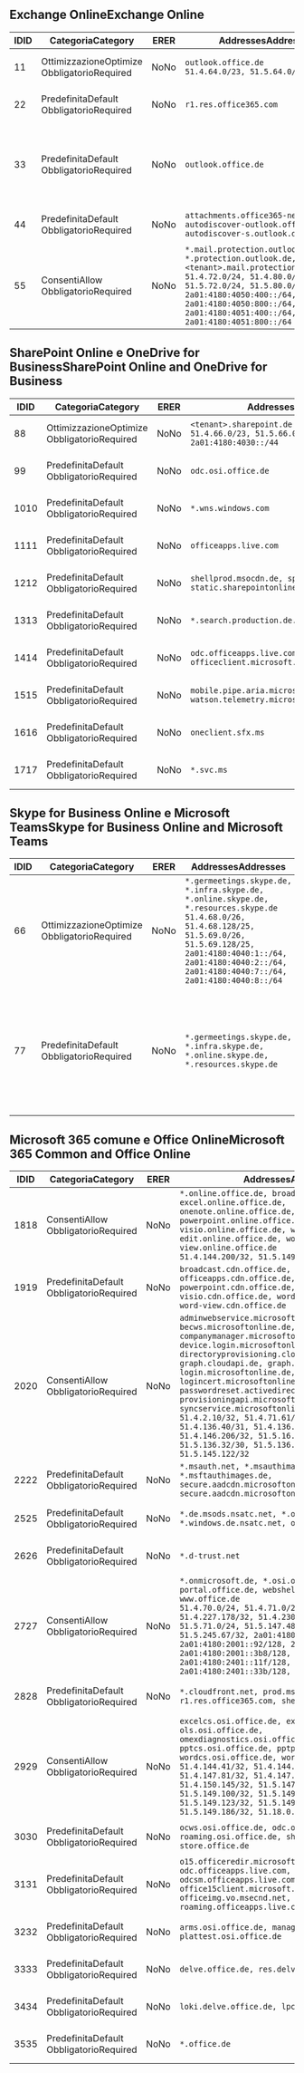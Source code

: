 <!--THIS FILE IS AUTOMATICALLY GENERATED. MANUAL CHANGES WILL BE OVERWRITTEN.-->
<!--Please contact the Office 365 Endpoints team with any questions.-->
<!--Germany endpoints version 2020022800-->
<!--File generated 2020-02-28 11:00:14.7243-->

## <a name="exchange-online"></a><span data-ttu-id="28bf4-101">Exchange Online</span><span class="sxs-lookup"><span data-stu-id="28bf4-101">Exchange Online</span></span>

<span data-ttu-id="28bf4-102">ID</span><span class="sxs-lookup"><span data-stu-id="28bf4-102">ID</span></span> | <span data-ttu-id="28bf4-103">Categoria</span><span class="sxs-lookup"><span data-stu-id="28bf4-103">Category</span></span> | <span data-ttu-id="28bf4-104">ER</span><span class="sxs-lookup"><span data-stu-id="28bf4-104">ER</span></span> | <span data-ttu-id="28bf4-105">Addresses</span><span class="sxs-lookup"><span data-stu-id="28bf4-105">Addresses</span></span> | <span data-ttu-id="28bf4-106">Porte</span><span class="sxs-lookup"><span data-stu-id="28bf4-106">Ports</span></span>
-- | -------------------- | -- | ------------------------------------------------------------------------------------------------------------------------------------------------------------------------------------------------------------------------------------------------------------ | -------------------------------
<span data-ttu-id="28bf4-107">1</span><span class="sxs-lookup"><span data-stu-id="28bf4-107">1</span></span> | <span data-ttu-id="28bf4-108">Ottimizzazione</span><span class="sxs-lookup"><span data-stu-id="28bf4-108">Optimize</span></span><BR><span data-ttu-id="28bf4-109">Obbligatorio</span><span class="sxs-lookup"><span data-stu-id="28bf4-109">Required</span></span> | <span data-ttu-id="28bf4-110">No</span><span class="sxs-lookup"><span data-stu-id="28bf4-110">No</span></span> | `outlook.office.de`<BR>`51.4.64.0/23, 51.5.64.0/23` | <span data-ttu-id="28bf4-111">**TCP:** 443, 80</span><span class="sxs-lookup"><span data-stu-id="28bf4-111">**TCP:** 443, 80</span></span>
<span data-ttu-id="28bf4-112">2</span><span class="sxs-lookup"><span data-stu-id="28bf4-112">2</span></span> | <span data-ttu-id="28bf4-113">Predefinita</span><span class="sxs-lookup"><span data-stu-id="28bf4-113">Default</span></span><BR><span data-ttu-id="28bf4-114">Obbligatorio</span><span class="sxs-lookup"><span data-stu-id="28bf4-114">Required</span></span> | <span data-ttu-id="28bf4-115">No</span><span class="sxs-lookup"><span data-stu-id="28bf4-115">No</span></span> | `r1.res.office365.com` | <span data-ttu-id="28bf4-116">**TCP:** 443, 80</span><span class="sxs-lookup"><span data-stu-id="28bf4-116">**TCP:** 443, 80</span></span>
<span data-ttu-id="28bf4-117">3</span><span class="sxs-lookup"><span data-stu-id="28bf4-117">3</span></span> | <span data-ttu-id="28bf4-118">Predefinita</span><span class="sxs-lookup"><span data-stu-id="28bf4-118">Default</span></span><BR><span data-ttu-id="28bf4-119">Obbligatorio</span><span class="sxs-lookup"><span data-stu-id="28bf4-119">Required</span></span> | <span data-ttu-id="28bf4-120">No</span><span class="sxs-lookup"><span data-stu-id="28bf4-120">No</span></span> | `outlook.office.de` | <span data-ttu-id="28bf4-121">**TCP:** 143, 25, 587, 993, 995</span><span class="sxs-lookup"><span data-stu-id="28bf4-121">**TCP:** 143, 25, 587, 993, 995</span></span>
<span data-ttu-id="28bf4-122">4</span><span class="sxs-lookup"><span data-stu-id="28bf4-122">4</span></span> | <span data-ttu-id="28bf4-123">Predefinita</span><span class="sxs-lookup"><span data-stu-id="28bf4-123">Default</span></span><BR><span data-ttu-id="28bf4-124">Obbligatorio</span><span class="sxs-lookup"><span data-stu-id="28bf4-124">Required</span></span> | <span data-ttu-id="28bf4-125">No</span><span class="sxs-lookup"><span data-stu-id="28bf4-125">No</span></span> | `attachments.office365-net.de, autodiscover-outlook.office.de, autodiscover-s.outlook.de` | <span data-ttu-id="28bf4-126">**TCP:** 443, 80</span><span class="sxs-lookup"><span data-stu-id="28bf4-126">**TCP:** 443, 80</span></span>
<span data-ttu-id="28bf4-127">5</span><span class="sxs-lookup"><span data-stu-id="28bf4-127">5</span></span> | <span data-ttu-id="28bf4-128">Consenti</span><span class="sxs-lookup"><span data-stu-id="28bf4-128">Allow</span></span><BR><span data-ttu-id="28bf4-129">Obbligatorio</span><span class="sxs-lookup"><span data-stu-id="28bf4-129">Required</span></span> | <span data-ttu-id="28bf4-130">No</span><span class="sxs-lookup"><span data-stu-id="28bf4-130">No</span></span> | `*.mail.protection.outlook.de, *.protection.outlook.de, <tenant>.mail.protection.outlook.de`<BR>`51.4.72.0/24, 51.4.80.0/27, 51.5.72.0/24, 51.5.80.0/27, 2a01:4180:4050:400::/64, 2a01:4180:4050:800::/64, 2a01:4180:4051:400::/64, 2a01:4180:4051:800::/64` | <span data-ttu-id="28bf4-131">**TCP:** 25, 443</span><span class="sxs-lookup"><span data-stu-id="28bf4-131">**TCP:** 25, 443</span></span>

## <a name="sharepoint-online-and-onedrive-for-business"></a><span data-ttu-id="28bf4-132">SharePoint Online e OneDrive for Business</span><span class="sxs-lookup"><span data-stu-id="28bf4-132">SharePoint Online and OneDrive for Business</span></span>

<span data-ttu-id="28bf4-133">ID</span><span class="sxs-lookup"><span data-stu-id="28bf4-133">ID</span></span> | <span data-ttu-id="28bf4-134">Categoria</span><span class="sxs-lookup"><span data-stu-id="28bf4-134">Category</span></span> | <span data-ttu-id="28bf4-135">ER</span><span class="sxs-lookup"><span data-stu-id="28bf4-135">ER</span></span> | <span data-ttu-id="28bf4-136">Addresses</span><span class="sxs-lookup"><span data-stu-id="28bf4-136">Addresses</span></span> | <span data-ttu-id="28bf4-137">Porte</span><span class="sxs-lookup"><span data-stu-id="28bf4-137">Ports</span></span>
-- | -------------------- | -- | ------------------------------------------------------------------------------ | ----------------
<span data-ttu-id="28bf4-138">8</span><span class="sxs-lookup"><span data-stu-id="28bf4-138">8</span></span> | <span data-ttu-id="28bf4-139">Ottimizzazione</span><span class="sxs-lookup"><span data-stu-id="28bf4-139">Optimize</span></span><BR><span data-ttu-id="28bf4-140">Obbligatorio</span><span class="sxs-lookup"><span data-stu-id="28bf4-140">Required</span></span> | <span data-ttu-id="28bf4-141">No</span><span class="sxs-lookup"><span data-stu-id="28bf4-141">No</span></span> | `<tenant>.sharepoint.de`<BR>`51.4.66.0/23, 51.5.66.0/23, 2a01:4180:4030::/44` | <span data-ttu-id="28bf4-142">**TCP:** 443, 80</span><span class="sxs-lookup"><span data-stu-id="28bf4-142">**TCP:** 443, 80</span></span>
<span data-ttu-id="28bf4-143">9</span><span class="sxs-lookup"><span data-stu-id="28bf4-143">9</span></span> | <span data-ttu-id="28bf4-144">Predefinita</span><span class="sxs-lookup"><span data-stu-id="28bf4-144">Default</span></span><BR><span data-ttu-id="28bf4-145">Obbligatorio</span><span class="sxs-lookup"><span data-stu-id="28bf4-145">Required</span></span> | <span data-ttu-id="28bf4-146">No</span><span class="sxs-lookup"><span data-stu-id="28bf4-146">No</span></span> | `odc.osi.office.de` | <span data-ttu-id="28bf4-147">**TCP:** 443, 80</span><span class="sxs-lookup"><span data-stu-id="28bf4-147">**TCP:** 443, 80</span></span>
<span data-ttu-id="28bf4-148">10</span><span class="sxs-lookup"><span data-stu-id="28bf4-148">10</span></span> | <span data-ttu-id="28bf4-149">Predefinita</span><span class="sxs-lookup"><span data-stu-id="28bf4-149">Default</span></span><BR><span data-ttu-id="28bf4-150">Obbligatorio</span><span class="sxs-lookup"><span data-stu-id="28bf4-150">Required</span></span> | <span data-ttu-id="28bf4-151">No</span><span class="sxs-lookup"><span data-stu-id="28bf4-151">No</span></span> | `*.wns.windows.com` | <span data-ttu-id="28bf4-152">**TCP:** 443, 80</span><span class="sxs-lookup"><span data-stu-id="28bf4-152">**TCP:** 443, 80</span></span>
<span data-ttu-id="28bf4-153">11</span><span class="sxs-lookup"><span data-stu-id="28bf4-153">11</span></span> | <span data-ttu-id="28bf4-154">Predefinita</span><span class="sxs-lookup"><span data-stu-id="28bf4-154">Default</span></span><BR><span data-ttu-id="28bf4-155">Obbligatorio</span><span class="sxs-lookup"><span data-stu-id="28bf4-155">Required</span></span> | <span data-ttu-id="28bf4-156">No</span><span class="sxs-lookup"><span data-stu-id="28bf4-156">No</span></span> | `officeapps.live.com` | <span data-ttu-id="28bf4-157">**TCP:** 443, 80</span><span class="sxs-lookup"><span data-stu-id="28bf4-157">**TCP:** 443, 80</span></span>
<span data-ttu-id="28bf4-158">12</span><span class="sxs-lookup"><span data-stu-id="28bf4-158">12</span></span> | <span data-ttu-id="28bf4-159">Predefinita</span><span class="sxs-lookup"><span data-stu-id="28bf4-159">Default</span></span><BR><span data-ttu-id="28bf4-160">Obbligatorio</span><span class="sxs-lookup"><span data-stu-id="28bf4-160">Required</span></span> | <span data-ttu-id="28bf4-161">No</span><span class="sxs-lookup"><span data-stu-id="28bf4-161">No</span></span> | `shellprod.msocdn.de, spoprod-a.akamaihd.net, static.sharepointonline.com` | <span data-ttu-id="28bf4-162">**TCP:** 443, 80</span><span class="sxs-lookup"><span data-stu-id="28bf4-162">**TCP:** 443, 80</span></span>
<span data-ttu-id="28bf4-163">13</span><span class="sxs-lookup"><span data-stu-id="28bf4-163">13</span></span> | <span data-ttu-id="28bf4-164">Predefinita</span><span class="sxs-lookup"><span data-stu-id="28bf4-164">Default</span></span><BR><span data-ttu-id="28bf4-165">Obbligatorio</span><span class="sxs-lookup"><span data-stu-id="28bf4-165">Required</span></span> | <span data-ttu-id="28bf4-166">No</span><span class="sxs-lookup"><span data-stu-id="28bf4-166">No</span></span> | `*.search.production.de.azuretrafficmanager.de` | <span data-ttu-id="28bf4-167">**TCP:** 443</span><span class="sxs-lookup"><span data-stu-id="28bf4-167">**TCP:** 443</span></span>
<span data-ttu-id="28bf4-168">14</span><span class="sxs-lookup"><span data-stu-id="28bf4-168">14</span></span> | <span data-ttu-id="28bf4-169">Predefinita</span><span class="sxs-lookup"><span data-stu-id="28bf4-169">Default</span></span><BR><span data-ttu-id="28bf4-170">Obbligatorio</span><span class="sxs-lookup"><span data-stu-id="28bf4-170">Required</span></span> | <span data-ttu-id="28bf4-171">No</span><span class="sxs-lookup"><span data-stu-id="28bf4-171">No</span></span> | `odc.officeapps.live.com, officeclient.microsoft.com` | <span data-ttu-id="28bf4-172">**TCP:** 443, 80</span><span class="sxs-lookup"><span data-stu-id="28bf4-172">**TCP:** 443, 80</span></span>
<span data-ttu-id="28bf4-173">15</span><span class="sxs-lookup"><span data-stu-id="28bf4-173">15</span></span> | <span data-ttu-id="28bf4-174">Predefinita</span><span class="sxs-lookup"><span data-stu-id="28bf4-174">Default</span></span><BR><span data-ttu-id="28bf4-175">Obbligatorio</span><span class="sxs-lookup"><span data-stu-id="28bf4-175">Required</span></span> | <span data-ttu-id="28bf4-176">No</span><span class="sxs-lookup"><span data-stu-id="28bf4-176">No</span></span> | `mobile.pipe.aria.microsoft.com, ssw.live.com, watson.telemetry.microsoft.com` | <span data-ttu-id="28bf4-177">**TCP:** 443, 80</span><span class="sxs-lookup"><span data-stu-id="28bf4-177">**TCP:** 443, 80</span></span>
<span data-ttu-id="28bf4-178">16</span><span class="sxs-lookup"><span data-stu-id="28bf4-178">16</span></span> | <span data-ttu-id="28bf4-179">Predefinita</span><span class="sxs-lookup"><span data-stu-id="28bf4-179">Default</span></span><BR><span data-ttu-id="28bf4-180">Obbligatorio</span><span class="sxs-lookup"><span data-stu-id="28bf4-180">Required</span></span> | <span data-ttu-id="28bf4-181">No</span><span class="sxs-lookup"><span data-stu-id="28bf4-181">No</span></span> | `oneclient.sfx.ms` | <span data-ttu-id="28bf4-182">**TCP:** 443, 80</span><span class="sxs-lookup"><span data-stu-id="28bf4-182">**TCP:** 443, 80</span></span>
<span data-ttu-id="28bf4-183">17</span><span class="sxs-lookup"><span data-stu-id="28bf4-183">17</span></span> | <span data-ttu-id="28bf4-184">Predefinita</span><span class="sxs-lookup"><span data-stu-id="28bf4-184">Default</span></span><BR><span data-ttu-id="28bf4-185">Obbligatorio</span><span class="sxs-lookup"><span data-stu-id="28bf4-185">Required</span></span> | <span data-ttu-id="28bf4-186">No</span><span class="sxs-lookup"><span data-stu-id="28bf4-186">No</span></span> | `*.svc.ms` | <span data-ttu-id="28bf4-187">**TCP:** 443, 80</span><span class="sxs-lookup"><span data-stu-id="28bf4-187">**TCP:** 443, 80</span></span>

## <a name="skype-for-business-online-and-microsoft-teams"></a><span data-ttu-id="28bf4-188">Skype for Business Online e Microsoft Teams</span><span class="sxs-lookup"><span data-stu-id="28bf4-188">Skype for Business Online and Microsoft Teams</span></span>

<span data-ttu-id="28bf4-189">ID</span><span class="sxs-lookup"><span data-stu-id="28bf4-189">ID</span></span> | <span data-ttu-id="28bf4-190">Categoria</span><span class="sxs-lookup"><span data-stu-id="28bf4-190">Category</span></span> | <span data-ttu-id="28bf4-191">ER</span><span class="sxs-lookup"><span data-stu-id="28bf4-191">ER</span></span> | <span data-ttu-id="28bf4-192">Addresses</span><span class="sxs-lookup"><span data-stu-id="28bf4-192">Addresses</span></span> | <span data-ttu-id="28bf4-193">Porte</span><span class="sxs-lookup"><span data-stu-id="28bf4-193">Ports</span></span>
-- | -------------------- | -- | ----------------------------------------------------------------------------------------------------------------------------------------------------------------------------------------------------------------------------------------------- | --------------------------------------------------
<span data-ttu-id="28bf4-194">6</span><span class="sxs-lookup"><span data-stu-id="28bf4-194">6</span></span> | <span data-ttu-id="28bf4-195">Ottimizzazione</span><span class="sxs-lookup"><span data-stu-id="28bf4-195">Optimize</span></span><BR><span data-ttu-id="28bf4-196">Obbligatorio</span><span class="sxs-lookup"><span data-stu-id="28bf4-196">Required</span></span> | <span data-ttu-id="28bf4-197">No</span><span class="sxs-lookup"><span data-stu-id="28bf4-197">No</span></span> | `*.germeetings.skype.de, *.infra.skype.de, *.online.skype.de, *.resources.skype.de`<BR>`51.4.68.0/26, 51.4.68.128/25, 51.5.69.0/26, 51.5.69.128/25, 2a01:4180:4040:1::/64, 2a01:4180:4040:2::/64, 2a01:4180:4040:7::/64, 2a01:4180:4040:8::/64` | <span data-ttu-id="28bf4-198">**TCP:** 443, 80</span><span class="sxs-lookup"><span data-stu-id="28bf4-198">**TCP:** 443, 80</span></span><BR><span data-ttu-id="28bf4-199">**UDP:** 3478</span><span class="sxs-lookup"><span data-stu-id="28bf4-199">**UDP:** 3478</span></span>
<span data-ttu-id="28bf4-200">7</span><span class="sxs-lookup"><span data-stu-id="28bf4-200">7</span></span> | <span data-ttu-id="28bf4-201">Predefinita</span><span class="sxs-lookup"><span data-stu-id="28bf4-201">Default</span></span><BR><span data-ttu-id="28bf4-202">Obbligatorio</span><span class="sxs-lookup"><span data-stu-id="28bf4-202">Required</span></span> | <span data-ttu-id="28bf4-203">No</span><span class="sxs-lookup"><span data-stu-id="28bf4-203">No</span></span> | `*.germeetings.skype.de, *.infra.skype.de, *.online.skype.de, *.resources.skype.de` | <span data-ttu-id="28bf4-204">**TCP:** 5061, 50000-59999</span><span class="sxs-lookup"><span data-stu-id="28bf4-204">**TCP:** 5061, 50000-59999</span></span><BR><span data-ttu-id="28bf4-205">**UDP:** 50000-59999</span><span class="sxs-lookup"><span data-stu-id="28bf4-205">**UDP:** 50000-59999</span></span>

## <a name="microsoft-365-common-and-office-online"></a><span data-ttu-id="28bf4-206">Microsoft 365 comune e Office Online</span><span class="sxs-lookup"><span data-stu-id="28bf4-206">Microsoft 365 Common and Office Online</span></span>

<span data-ttu-id="28bf4-207">ID</span><span class="sxs-lookup"><span data-stu-id="28bf4-207">ID</span></span> | <span data-ttu-id="28bf4-208">Categoria</span><span class="sxs-lookup"><span data-stu-id="28bf4-208">Category</span></span> | <span data-ttu-id="28bf4-209">ER</span><span class="sxs-lookup"><span data-stu-id="28bf4-209">ER</span></span> | <span data-ttu-id="28bf4-210">Addresses</span><span class="sxs-lookup"><span data-stu-id="28bf4-210">Addresses</span></span> | <span data-ttu-id="28bf4-211">Porte</span><span class="sxs-lookup"><span data-stu-id="28bf4-211">Ports</span></span>
-- | ------------------- | -- | -------------------------------------------------------------------------------------------------------------------------------------------------------------------------------------------------------------------------------------------------------------------------------------------------------------------------------------------------------------------------------------------------------------------------------------------------------------------------------------------------------------------------------------------------------------------------------------------------------------------------- | ----------------
<span data-ttu-id="28bf4-212">18</span><span class="sxs-lookup"><span data-stu-id="28bf4-212">18</span></span> | <span data-ttu-id="28bf4-213">Consenti</span><span class="sxs-lookup"><span data-stu-id="28bf4-213">Allow</span></span><BR><span data-ttu-id="28bf4-214">Obbligatorio</span><span class="sxs-lookup"><span data-stu-id="28bf4-214">Required</span></span> | <span data-ttu-id="28bf4-215">No</span><span class="sxs-lookup"><span data-stu-id="28bf4-215">No</span></span> | `*.online.office.de, broadcast.online.office.de, excel.online.office.de, onenote.online.office.de, powerpoint.online.office.de, visio.online.office.de, word-edit.online.office.de, word-view.online.office.de`<BR>`51.4.144.200/32, 51.5.149.3/32, 51.18.16.0/23` | <span data-ttu-id="28bf4-216">**TCP:** 443</span><span class="sxs-lookup"><span data-stu-id="28bf4-216">**TCP:** 443</span></span>
<span data-ttu-id="28bf4-217">19</span><span class="sxs-lookup"><span data-stu-id="28bf4-217">19</span></span> | <span data-ttu-id="28bf4-218">Predefinita</span><span class="sxs-lookup"><span data-stu-id="28bf4-218">Default</span></span><BR><span data-ttu-id="28bf4-219">Obbligatorio</span><span class="sxs-lookup"><span data-stu-id="28bf4-219">Required</span></span> | <span data-ttu-id="28bf4-220">No</span><span class="sxs-lookup"><span data-stu-id="28bf4-220">No</span></span> | `broadcast.cdn.office.de, excel.cdn.office.de, officeapps.cdn.office.de, onenote.cdn.office.de, powerpoint.cdn.office.de, view.cdn.office.de, visio.cdn.office.de, word-edit.cdn.office.de, word-view.cdn.office.de` | <span data-ttu-id="28bf4-221">**TCP:** 443</span><span class="sxs-lookup"><span data-stu-id="28bf4-221">**TCP:** 443</span></span>
<span data-ttu-id="28bf4-222">20</span><span class="sxs-lookup"><span data-stu-id="28bf4-222">20</span></span> | <span data-ttu-id="28bf4-223">Consenti</span><span class="sxs-lookup"><span data-stu-id="28bf4-223">Allow</span></span><BR><span data-ttu-id="28bf4-224">Obbligatorio</span><span class="sxs-lookup"><span data-stu-id="28bf4-224">Required</span></span> | <span data-ttu-id="28bf4-225">No</span><span class="sxs-lookup"><span data-stu-id="28bf4-225">No</span></span> | `adminwebservice.microsoftonline.de, becws.microsoftonline.de, companymanager.microsoftonline.de, device.login.microsoftonline.de, directoryprovisioning.cloudapi.de, graph.cloudapi.de, graph.microsoft.de, login.microsoftonline.de, logincert.microsoftonline.de, pas.cloudapi.de, passwordreset.activedirectory.microsoftazure.de, provisioningapi.microsoftonline.de, syncservice.microsoftonline.de`<BR>`51.4.2.10/32, 51.4.71.61/32, 51.4.136.38/31, 51.4.136.40/31, 51.4.136.42/32, 51.4.146.38/32, 51.4.146.206/32, 51.5.16.7/32, 51.5.71.22/32, 51.5.136.32/30, 51.5.136.36/32, 51.5.145.29/32, 51.5.145.122/32` | <span data-ttu-id="28bf4-226">**TCP:** 443, 80</span><span class="sxs-lookup"><span data-stu-id="28bf4-226">**TCP:** 443, 80</span></span>
<span data-ttu-id="28bf4-227">22</span><span class="sxs-lookup"><span data-stu-id="28bf4-227">22</span></span> | <span data-ttu-id="28bf4-228">Predefinita</span><span class="sxs-lookup"><span data-stu-id="28bf4-228">Default</span></span><BR><span data-ttu-id="28bf4-229">Obbligatorio</span><span class="sxs-lookup"><span data-stu-id="28bf4-229">Required</span></span> | <span data-ttu-id="28bf4-230">No</span><span class="sxs-lookup"><span data-stu-id="28bf4-230">No</span></span> | `*.msauth.net, *.msauthimages.de, *.msftauth.net, *.msftauthimages.de, secure.aadcdn.microsoftonline-p.com, secure.aadcdn.microsoftonline-p.de` | <span data-ttu-id="28bf4-231">**TCP:** 443, 80</span><span class="sxs-lookup"><span data-stu-id="28bf4-231">**TCP:** 443, 80</span></span>
<span data-ttu-id="28bf4-232">25</span><span class="sxs-lookup"><span data-stu-id="28bf4-232">25</span></span> | <span data-ttu-id="28bf4-233">Predefinita</span><span class="sxs-lookup"><span data-stu-id="28bf4-233">Default</span></span><BR><span data-ttu-id="28bf4-234">Obbligatorio</span><span class="sxs-lookup"><span data-stu-id="28bf4-234">Required</span></span> | <span data-ttu-id="28bf4-235">No</span><span class="sxs-lookup"><span data-stu-id="28bf4-235">No</span></span> | `*.de.msods.nsatc.net, *.office.de.akadns.net, *.windows.de.nsatc.net, officehome.msocdn.de` | <span data-ttu-id="28bf4-236">**TCP:** 443, 80</span><span class="sxs-lookup"><span data-stu-id="28bf4-236">**TCP:** 443, 80</span></span>
<span data-ttu-id="28bf4-237">26</span><span class="sxs-lookup"><span data-stu-id="28bf4-237">26</span></span> | <span data-ttu-id="28bf4-238">Predefinita</span><span class="sxs-lookup"><span data-stu-id="28bf4-238">Default</span></span><BR><span data-ttu-id="28bf4-239">Obbligatorio</span><span class="sxs-lookup"><span data-stu-id="28bf4-239">Required</span></span> | <span data-ttu-id="28bf4-240">No</span><span class="sxs-lookup"><span data-stu-id="28bf4-240">No</span></span> | `*.d-trust.net` | <span data-ttu-id="28bf4-241">**TCP:** 443, 80</span><span class="sxs-lookup"><span data-stu-id="28bf4-241">**TCP:** 443, 80</span></span>
<span data-ttu-id="28bf4-242">27</span><span class="sxs-lookup"><span data-stu-id="28bf4-242">27</span></span> | <span data-ttu-id="28bf4-243">Consenti</span><span class="sxs-lookup"><span data-stu-id="28bf4-243">Allow</span></span><BR><span data-ttu-id="28bf4-244">Obbligatorio</span><span class="sxs-lookup"><span data-stu-id="28bf4-244">Required</span></span> | <span data-ttu-id="28bf4-245">No</span><span class="sxs-lookup"><span data-stu-id="28bf4-245">No</span></span> | `*.onmicrosoft.de, *.osi.office.de, office.de, portal.office.de, webshell.suite.office.de, www.office.de`<BR>`51.4.70.0/24, 51.4.71.0/24, 51.4.226.115/32, 51.4.227.178/32, 51.4.230.178/32, 51.5.70.0/24, 51.5.71.0/24, 51.5.147.48/32, 51.5.242.163/32, 51.5.245.67/32, 2a01:4180:2001::2/128, 2a01:4180:2001::92/128, 2a01:4180:2001::234/128, 2a01:4180:2001::3b8/128, 2a01:4180:2401::5/128, 2a01:4180:2401::11f/128, 2a01:4180:2401::33b/128, 2a01:4180:2401::55b/128` | <span data-ttu-id="28bf4-246">**TCP:** 443, 80</span><span class="sxs-lookup"><span data-stu-id="28bf4-246">**TCP:** 443, 80</span></span>
<span data-ttu-id="28bf4-247">28</span><span class="sxs-lookup"><span data-stu-id="28bf4-247">28</span></span> | <span data-ttu-id="28bf4-248">Predefinita</span><span class="sxs-lookup"><span data-stu-id="28bf4-248">Default</span></span><BR><span data-ttu-id="28bf4-249">Obbligatorio</span><span class="sxs-lookup"><span data-stu-id="28bf4-249">Required</span></span> | <span data-ttu-id="28bf4-250">No</span><span class="sxs-lookup"><span data-stu-id="28bf4-250">No</span></span> | `*.cloudfront.net, prod.msocdn.de, r1.res.office365.com, shellprod.msocdn.de` | <span data-ttu-id="28bf4-251">**TCP:** 443, 80</span><span class="sxs-lookup"><span data-stu-id="28bf4-251">**TCP:** 443, 80</span></span>
<span data-ttu-id="28bf4-252">29</span><span class="sxs-lookup"><span data-stu-id="28bf4-252">29</span></span> | <span data-ttu-id="28bf4-253">Consenti</span><span class="sxs-lookup"><span data-stu-id="28bf4-253">Allow</span></span><BR><span data-ttu-id="28bf4-254">Obbligatorio</span><span class="sxs-lookup"><span data-stu-id="28bf4-254">Required</span></span> | <span data-ttu-id="28bf4-255">No</span><span class="sxs-lookup"><span data-stu-id="28bf4-255">No</span></span> | `excelcs.osi.office.de, excelps.osi.office.de, ols.osi.office.de, omexdiagnostics.osi.office.de, pptcs.osi.office.de, pptps.osi.office.de, wordcs.osi.office.de, wordps.osi.office.de`<BR>`51.4.144.41/32, 51.4.144.174/32, 51.4.145.38/32, 51.4.147.81/32, 51.4.147.233/32, 51.4.148.12/32, 51.4.150.145/32, 51.5.147.242/32, 51.5.149.100/32, 51.5.149.119/32, 51.5.149.123/32, 51.5.149.180/32, 51.5.149.186/32, 51.18.0.0/21` | <span data-ttu-id="28bf4-256">**TCP:** 443, 80</span><span class="sxs-lookup"><span data-stu-id="28bf4-256">**TCP:** 443, 80</span></span>
<span data-ttu-id="28bf4-257">30</span><span class="sxs-lookup"><span data-stu-id="28bf4-257">30</span></span> | <span data-ttu-id="28bf4-258">Predefinita</span><span class="sxs-lookup"><span data-stu-id="28bf4-258">Default</span></span><BR><span data-ttu-id="28bf4-259">Obbligatorio</span><span class="sxs-lookup"><span data-stu-id="28bf4-259">Required</span></span> | <span data-ttu-id="28bf4-260">No</span><span class="sxs-lookup"><span data-stu-id="28bf4-260">No</span></span> | `ocws.osi.office.de, odc.osi.office.de, roaming.osi.office.de, sharepoint.de, store.office.de` | <span data-ttu-id="28bf4-261">**TCP:** 443, 80</span><span class="sxs-lookup"><span data-stu-id="28bf4-261">**TCP:** 443, 80</span></span>
<span data-ttu-id="28bf4-262">31</span><span class="sxs-lookup"><span data-stu-id="28bf4-262">31</span></span> | <span data-ttu-id="28bf4-263">Predefinita</span><span class="sxs-lookup"><span data-stu-id="28bf4-263">Default</span></span><BR><span data-ttu-id="28bf4-264">Obbligatorio</span><span class="sxs-lookup"><span data-stu-id="28bf4-264">Required</span></span> | <span data-ttu-id="28bf4-265">No</span><span class="sxs-lookup"><span data-stu-id="28bf4-265">No</span></span> | `o15.officeredir.microsoft.com, odc.officeapps.live.com, odcsm.officeapps.live.com, office.microsoft.com, office15client.microsoft.com, officeimg.vo.msecnd.net, roaming.officeapps.live.com` | <span data-ttu-id="28bf4-266">**TCP:** 443, 80</span><span class="sxs-lookup"><span data-stu-id="28bf4-266">**TCP:** 443, 80</span></span>
<span data-ttu-id="28bf4-267">32</span><span class="sxs-lookup"><span data-stu-id="28bf4-267">32</span></span> | <span data-ttu-id="28bf4-268">Predefinita</span><span class="sxs-lookup"><span data-stu-id="28bf4-268">Default</span></span><BR><span data-ttu-id="28bf4-269">Obbligatorio</span><span class="sxs-lookup"><span data-stu-id="28bf4-269">Required</span></span> | <span data-ttu-id="28bf4-270">No</span><span class="sxs-lookup"><span data-stu-id="28bf4-270">No</span></span> | `arms.osi.office.de, manage.osi.office.de, plattest.osi.office.de` | <span data-ttu-id="28bf4-271">**TCP:** 443, 80</span><span class="sxs-lookup"><span data-stu-id="28bf4-271">**TCP:** 443, 80</span></span>
<span data-ttu-id="28bf4-272">33</span><span class="sxs-lookup"><span data-stu-id="28bf4-272">33</span></span> | <span data-ttu-id="28bf4-273">Predefinita</span><span class="sxs-lookup"><span data-stu-id="28bf4-273">Default</span></span><BR><span data-ttu-id="28bf4-274">Obbligatorio</span><span class="sxs-lookup"><span data-stu-id="28bf4-274">Required</span></span> | <span data-ttu-id="28bf4-275">No</span><span class="sxs-lookup"><span data-stu-id="28bf4-275">No</span></span> | `delve.office.de, res.delve.office.com` | <span data-ttu-id="28bf4-276">**TCP:** 443</span><span class="sxs-lookup"><span data-stu-id="28bf4-276">**TCP:** 443</span></span>
<span data-ttu-id="28bf4-277">34</span><span class="sxs-lookup"><span data-stu-id="28bf4-277">34</span></span> | <span data-ttu-id="28bf4-278">Predefinita</span><span class="sxs-lookup"><span data-stu-id="28bf4-278">Default</span></span><BR><span data-ttu-id="28bf4-279">Obbligatorio</span><span class="sxs-lookup"><span data-stu-id="28bf4-279">Required</span></span> | <span data-ttu-id="28bf4-280">No</span><span class="sxs-lookup"><span data-stu-id="28bf4-280">No</span></span> | `loki.delve.office.de, lpcres.delve.office.com` | <span data-ttu-id="28bf4-281">**TCP:** 443</span><span class="sxs-lookup"><span data-stu-id="28bf4-281">**TCP:** 443</span></span>
<span data-ttu-id="28bf4-282">35</span><span class="sxs-lookup"><span data-stu-id="28bf4-282">35</span></span> | <span data-ttu-id="28bf4-283">Predefinita</span><span class="sxs-lookup"><span data-stu-id="28bf4-283">Default</span></span><BR><span data-ttu-id="28bf4-284">Obbligatorio</span><span class="sxs-lookup"><span data-stu-id="28bf4-284">Required</span></span> | <span data-ttu-id="28bf4-285">No</span><span class="sxs-lookup"><span data-stu-id="28bf4-285">No</span></span> | `*.office.de` | <span data-ttu-id="28bf4-286">**TCP:** 443, 80</span><span class="sxs-lookup"><span data-stu-id="28bf4-286">**TCP:** 443, 80</span></span>
